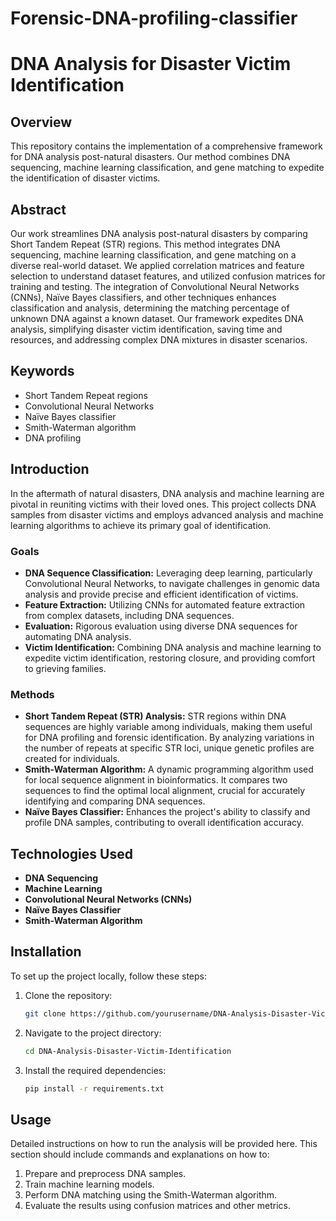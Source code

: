 # Forensic-DNA-profiling-classifier
# DNA Analysis for Disaster Victim Identification

## Overview

This repository contains the implementation of a comprehensive framework for DNA analysis post-natural disasters. Our method combines DNA sequencing, machine learning classification, and gene matching to expedite the identification of disaster victims.

## Abstract

Our work streamlines DNA analysis post-natural disasters by comparing Short Tandem Repeat (STR) regions. This method integrates DNA sequencing, machine learning classification, and gene matching on a diverse real-world dataset. We applied correlation matrices and feature selection to understand dataset features, and utilized confusion matrices for training and testing. The integration of Convolutional Neural Networks (CNNs), Naïve Bayes classifiers, and other techniques enhances classification and analysis, determining the matching percentage of unknown DNA against a known dataset. Our framework expedites DNA analysis, simplifying disaster victim identification, saving time and resources, and addressing complex DNA mixtures in disaster scenarios.

## Keywords

- Short Tandem Repeat regions
- Convolutional Neural Networks
- Naïve Bayes classifier
- Smith-Waterman algorithm
- DNA profiling

## Introduction

In the aftermath of natural disasters, DNA analysis and machine learning are pivotal in reuniting victims with their loved ones. This project collects DNA samples from disaster victims and employs advanced analysis and machine learning algorithms to achieve its primary goal of identification.

### Goals

- **DNA Sequence Classification:** Leveraging deep learning, particularly Convolutional Neural Networks, to navigate challenges in genomic data analysis and provide precise and efficient identification of victims.
- **Feature Extraction:** Utilizing CNNs for automated feature extraction from complex datasets, including DNA sequences.
- **Evaluation:** Rigorous evaluation using diverse DNA sequences for automating DNA analysis.
- **Victim Identification:** Combining DNA analysis and machine learning to expedite victim identification, restoring closure, and providing comfort to grieving families.

### Methods

- **Short Tandem Repeat (STR) Analysis:** STR regions within DNA sequences are highly variable among individuals, making them useful for DNA profiling and forensic identification. By analyzing variations in the number of repeats at specific STR loci, unique genetic profiles are created for individuals.
- **Smith-Waterman Algorithm:** A dynamic programming algorithm used for local sequence alignment in bioinformatics. It compares two sequences to find the optimal local alignment, crucial for accurately identifying and comparing DNA sequences.
- **Naïve Bayes Classifier:** Enhances the project's ability to classify and profile DNA samples, contributing to overall identification accuracy.

## Technologies Used

- **DNA Sequencing**
- **Machine Learning**
- **Convolutional Neural Networks (CNNs)**
- **Naïve Bayes Classifier**
- **Smith-Waterman Algorithm**

## Installation

To set up the project locally, follow these steps:

1. Clone the repository:
    ```bash
    git clone https://github.com/yourusername/DNA-Analysis-Disaster-Victim-Identification.git
    ```

2. Navigate to the project directory:
    ```bash
    cd DNA-Analysis-Disaster-Victim-Identification
    ```

3. Install the required dependencies:
    ```bash
    pip install -r requirements.txt
    ```

## Usage

Detailed instructions on how to run the analysis will be provided here. This section should include commands and explanations on how to:

1. Prepare and preprocess DNA samples.
2. Train machine learning models.
3. Perform DNA matching using the Smith-Waterman algorithm.
4. Evaluate the results using confusion matrices and other metrics.




